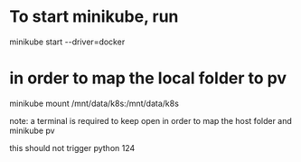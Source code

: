 # To start minikube, run
minikube start --driver=docker

# in order to map the local folder to pv
minikube mount /mnt/data/k8s:/mnt/data/k8s

note: a terminal is required to keep open in order to map the host folder and minikube pv

this should not trigger python 124
